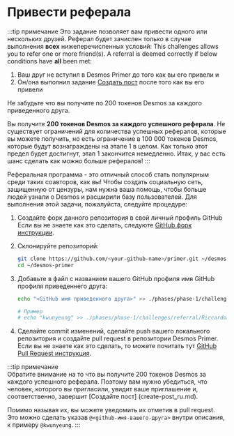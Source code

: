 # Привести реферала
:::tip примечание 
Это задание позволяет вам привести одного или нескольких друзей. Реферал будет зачислен только в случае выполнения **всех** нижеперечисленных условий:
This challenges allows you to refer one or more friend(s). A referral is deemed correctly if below conditions have **all** been met: 
   
1. Ваш друг не вступил в Desmos Primer до того как вы его привели и
2. Он/она выполнил задание [Создать пост](ru/phase-1/challenges/create-post.md) после того как вы его привели
 
Не забудьте что вы получите по 200 токенов Desmos за каждого приведенного друга.

Вы получите **200 токенов Desmos за каждого успешного реферала**. Не существует ограничений для количества успешных рефералов, которые вы можете получить, но есть ограничение в 100 000 токенов Desmos, которые будут вознаграждены на этапе 1 в целом. Как только этот предел будет достигнут, этап 1 закончится немедленно. Итак, у вас есть шанс сделать как можно больше рефералов!
:::

Реферальная программа - это отличный способ стать популярным среди таких соавторов, как вы! Чтобы создать социальную сеть, защищенную от цензуры, нам нужна ваша помощь, чтобы больше людей узнали о Desmos и расширили базу пользователей. Для выполнения этой задачи, пожалуйста, следуйте процедуре:

1. Создайте форк данного репозитория в свой личный профиль GitHub  
   Если вы не знаете как это сделать, следуюте [GitHub форк инструкции](https://help.github.com/en/github/getting-started-with-github/fork-a-repo).

2. Склонируйте репозиторий:  
   ```bash
   git clone https://github.com/<your-github-name>/primer.git ~/desmos-primer
   cd ~/desmos-primer
   ```

3. Добавьте в файл с названием вашего GitHub профиля имя GitHub профиля приведеннего друга:    
   ```bash
   echo "<GitHub имя приведенного друга>" >> ./phases/phase-1/challenges/referral/<ваше-github-имя>
   
   # Пример
   # echo "kwunyeung" >> ./phases/phase-1/challenges/referral/RiccardoM
   ```

4. Сделайте commit изменений, сделайте push вашего локального репозитория и создайте pull request в репозитории Desmos Primer. Если вы не знаете как это сделать, то можете почитать тут [GitHub Pull Request инструкция](https://help.github.com/en/github/collaborating-with-issues-and-pull-requests/creating-a-pull-request).

:::tip примечание  
Обратите внимание на то что вы получите 200 токенов Desmos за каждого успешного реферала. Поэтому вам нужно убедиться, что человек, которого вы пригласили, увидит ваше приглашение и, соответственно, завершит [Создайте пост] (create-post_ru.md).

Помимо называя их, вы можете уведомить их отметив в pull request. Это можно сделать указав `@<github-имя-вашего-друга>` внутри описания, к примеру `@kwunyeung`.
:::
